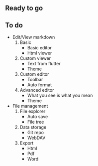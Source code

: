 ## Ready to go

## To do

- Edit/View markdown
    1. Basic
        - Basic editor
        - Html viewer
    2. Custom viewer
        - Text from flutter
        - Theme
    3. Custom editor
        - Toolbar
        - Auto format
    4. Advanced editor
        - What you see is what you mean
        - Theme
- File management
    1. File explorer
        - Auto save
        - File tree
    2. Data storage
        - Git repo
        - WebDAV
    3. Export
        - Html
        - Pdf
        - Word
